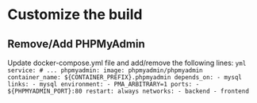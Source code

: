 # Customize the build

## Remove/Add PHPMyAdmin

Update docker-compose.yml file and add/remove the following lines:
    ```yml
    service:
        # ...
        phpmyadmin:
        image: phpmyadmin/phpmyadmin
        container_name: ${CONTAINER_PREFIX}.phpmyadmin
        depends_on:
        - mysql
        links:
        - mysql
        environment:
        - PMA_ARBITRARY=1
        ports:
        - ${PHPMYADMIN_PORT}:80
        restart: always
        networks:
        - backend
        - frontend
    ```